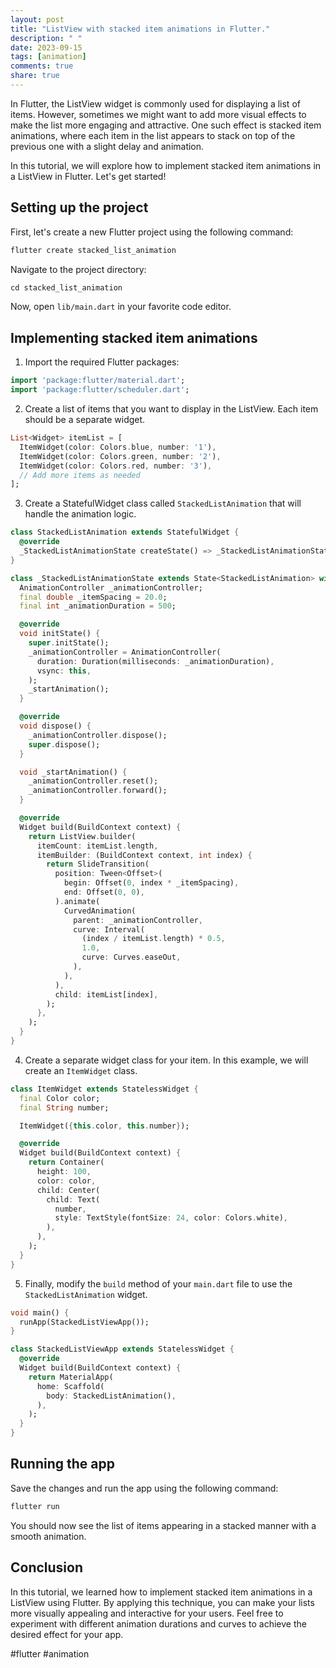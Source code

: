 ```yaml
---
layout: post
title: "ListView with stacked item animations in Flutter."
description: " "
date: 2023-09-15
tags: [animation]
comments: true
share: true
---
```


In Flutter, the ListView widget is commonly used for displaying a list of items. However, sometimes we might want to add more visual effects to make the list more engaging and attractive. One such effect is stacked item animations, where each item in the list appears to stack on top of the previous one with a slight delay and animation.

In this tutorial, we will explore how to implement stacked item animations in a ListView in Flutter. Let's get started!

## Setting up the project

First, let's create a new Flutter project using the following command:

```dart
flutter create stacked_list_animation
```

Navigate to the project directory:

```dart
cd stacked_list_animation
```

Now, open `lib/main.dart` in your favorite code editor.

## Implementing stacked item animations

1. Import the required Flutter packages:

```dart
import 'package:flutter/material.dart';
import 'package:flutter/scheduler.dart';
```

2. Create a list of items that you want to display in the ListView. Each item should be a separate widget.

```dart
List<Widget> itemList = [
  ItemWidget(color: Colors.blue, number: '1'),
  ItemWidget(color: Colors.green, number: '2'),
  ItemWidget(color: Colors.red, number: '3'),
  // Add more items as needed
];
```

3. Create a StatefulWidget class called `StackedListAnimation` that will handle the animation logic.

```dart
class StackedListAnimation extends StatefulWidget {
  @override
  _StackedListAnimationState createState() => _StackedListAnimationState();
}

class _StackedListAnimationState extends State<StackedListAnimation> with SingleTickerProviderStateMixin {
  AnimationController _animationController;
  final double _itemSpacing = 20.0;
  final int _animationDuration = 500;

  @override
  void initState() {
    super.initState();
    _animationController = AnimationController(
      duration: Duration(milliseconds: _animationDuration),
      vsync: this,
    );
    _startAnimation();
  }

  @override
  void dispose() {
    _animationController.dispose();
    super.dispose();
  }

  void _startAnimation() {
    _animationController.reset();
    _animationController.forward();
  }

  @override
  Widget build(BuildContext context) {
    return ListView.builder(
      itemCount: itemList.length,
      itemBuilder: (BuildContext context, int index) {
        return SlideTransition(
          position: Tween<Offset>(
            begin: Offset(0, index * _itemSpacing),
            end: Offset(0, 0),
          ).animate(
            CurvedAnimation(
              parent: _animationController,
              curve: Interval(
                (index / itemList.length) * 0.5,
                1.0,
                curve: Curves.easeOut,
              ),
            ),
          ),
          child: itemList[index],
        );
      },
    );
  }
}
```

4. Create a separate widget class for your item. In this example, we will create an `ItemWidget` class.

```dart
class ItemWidget extends StatelessWidget {
  final Color color;
  final String number;

  ItemWidget({this.color, this.number});

  @override
  Widget build(BuildContext context) {
    return Container(
      height: 100,
      color: color,
      child: Center(
        child: Text(
          number,
          style: TextStyle(fontSize: 24, color: Colors.white),
        ),
      ),
    );
  }
}
```

5. Finally, modify the `build` method of your `main.dart` file to use the `StackedListAnimation` widget.

```dart
void main() {
  runApp(StackedListViewApp());
}

class StackedListViewApp extends StatelessWidget {
  @override
  Widget build(BuildContext context) {
    return MaterialApp(
      home: Scaffold(
        body: StackedListAnimation(),
      ),
    );
  }
}
```

## Running the app

Save the changes and run the app using the following command:

```dart
flutter run
```

You should now see the list of items appearing in a stacked manner with a smooth animation.

## Conclusion

In this tutorial, we learned how to implement stacked item animations in a ListView using Flutter. By applying this technique, you can make your lists more visually appealing and interactive for your users. Feel free to experiment with different animation durations and curves to achieve the desired effect for your app.

#flutter #animation